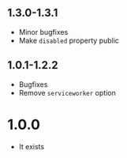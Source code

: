 ## 1.3.0-1.3.1
- Minor bugfixes
- Make `disabled` property public
## 1.0.1-1.2.2
- Bugfixes
- Remove `serviceworker` option
# 1.0.0
- It exists